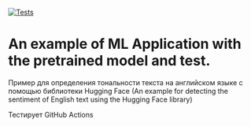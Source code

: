 [![Tests](https://github.com/tokarevsas31/ml_fastapi_tests/actions/workflows/python-app.yml/badge.svg)](https://github.com/tokarevsas31/ml_fastapi_tests/actions/workflows/python-app.yml)

# An example of ML Application with the pretrained model and test.

Пример для определения тональности текста на английском языке с помощью библиотеки Hugging Face
(An example for detecting the sentiment of English text using the Hugging Face library)


Тестирует GitHub Actions

